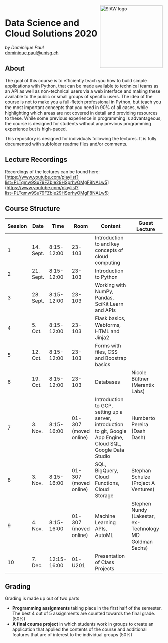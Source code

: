 <img src="https://www.unisg.ch/-/media/93125423859d46928371a633b15cfcb1.jpg" alt="SIAW logo" width="200" align="right">

# Data Science and Cloud Solutions 2020
*by Dominique Paul*
<br>
[dominique.paul@unisg.ch](mailto:dominique.paul@unisg.ch)

## About
The goal of this course is to efficiently teach you how to build simple applications with Python, that can be made available to technical teams as an API as well as non-technical users via a web interface and making these available to the public or small groups of specific users. The idea of the course is not to make you a full-fletch professional in Python, but teach you the most important concepts that you need in 90% of all cases, while highlighting which areas are not covered in detail and providing resources to these. While some previous experience in programming is advantageous, the course is designed for students without any previous programming experience but is high-paced.

This repository is designed for individuals following the lectures. It is fully documented with subfolder readme files and/or comments.

## Lecture Recordings
Recordings of the lectures can be found here:
[https://www.youtube.com/playlist?list=PLTqmw9Su79FZbIe29HSprhyOMgF8NALw5](https://www.youtube.com/playlist?list=PLTqmw9Su79FZbIe29HSprhyOMgF8NALw5)


## Course Structure

| Session       | Date        | Time        | Room         | Content  | Guest Lecture |
| -----------   | ----------- | ----------- | -----------  | ----------- | ----------- |
| 1             | 14. Sept.   | 8:15-12:00  | 23-103       | Introduction to and key concepts of cloud computing  |   |
| 2             | 21. Sept.   | 8:15-12:00  | 23-103       | Introduction to Python  |   |
| 3             | 28. Sept.   | 8:15-12:00  | 23-103       | Working with NumPy, Pandas, SciKit Learn and APIs  |   |
| 4             | 5. Oct.     | 8:15-12:00  | 23-103       | Flask basics, Webforms, HTML and Jinja2  |   |
| 5             | 12. Oct.    | 8:15-12:00  | 23-103       | Forms with files, CSS and Boostrap basics  |   |
| 6             | 19. Oct.    | 8:15-12:00  | 23-103       | Databases  | Nicole Büttner (Merantix Labs) |
| 7             | 3. Nov.     | 8:15-16:00  | 01-307 (moved online) | Introduction to GCP, setting up a server, introduction to git, Google App Engine, Cloud SQL, Google Data Studio  | Humberto Pereira (Dash Dash) |
| 8             | 3. Nov.     | 8:15-16:00  | 01-307 (moved online) | SQL, BigQuery, Cloud Functions, Cloud Storage  | Stephan Schulze (Project A Ventures)  |
| 9             | 4. Nov.     | 8:15-16:00  | 01-307 (moved online) | Machine Learning APIs, AutoML  | Stephen Nundy (Lakestar, ex-Technology MD Goldman Sachs)  |
| 10            | 7. Dec.     | 12:15-16:00 | 01-U201      | Presentation of Class Projects   |   |


## Grading
Grading is made up out of two parts
* **Programming assignments** taking place in the first half of the semester. The best 4 out of 5 assignments are counted towards the final grade. (50%)
* **A final course project** in which students work in groups to create an application that applied the contents of the course and additional features that are of interest to the individual groups (50%)
